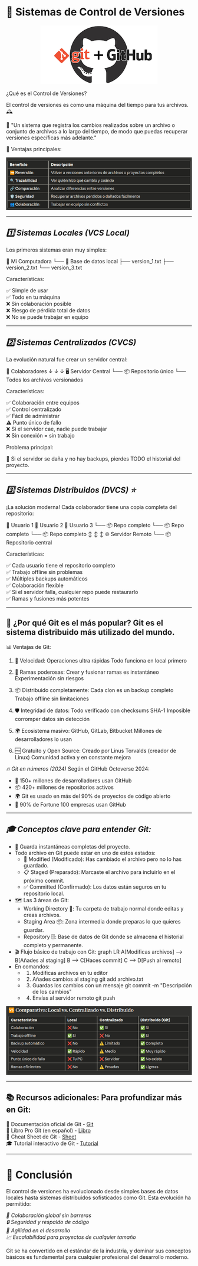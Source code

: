 # 🔄 Sistemas de Control de Versiones

<p align="center">
  <img src="/img/sistema.png" alt="![sistema](/img/sistema.png)" />
</p>

¿Qué es el Control de Versiones?

El control de versiones es como una máquina del tiempo para tus archivos. 🕰️

💬 "Un sistema que registra los cambios realizados sobre un archivo o conjunto de archivos a lo largo del tiempo, de modo que puedas recuperar versiones específicas más adelante."

🌟 Ventajas principales:

<p align="center">
  <img src="/img/ventajas.png" alt="![ventajas](/img/ventajas.png)" />
</p>

---

## *1️⃣ Sistemas Locales (VCS Local)*
Los primeros sistemas eran muy simples:

📁 Mi Computadora
  └── 💾 Base de datos local
       ├── version_1.txt
       ├── version_2.txt
       └── version_3.txt

Características:

✅ Simple de usar  
✅ Todo en tu máquina  
❌ Sin colaboración posible  
❌ Riesgo de pérdida total de datos  
❌ No se puede trabajar en equipo  

---

## *2️⃣ Sistemas Centralizados (CVCS)*
La evolución natural fue crear un servidor central:

   👥 Colaboradores
         ↓  ↓  ↓
    🖥️ Servidor Central
    └── 📦 Repositorio único
         └── Todos los archivos versionados

Características:

✅ Colaboración entre equipos  
✅ Control centralizado  
✅ Fácil de administrar  
⚠️ Punto único de fallo  
❌ Si el servidor cae, nadie puede trabajar  
❌ Sin conexión = sin trabajo  

Problema principal:

🚨 Si el servidor se daña y no hay backups, pierdes TODO el historial del proyecto.

---

## *3️⃣ Sistemas Distribuidos (DVCS) ⭐*
¡La solución moderna! Cada colaborador tiene una copia completa del repositorio:

 👤 Usuario 1          👤 Usuario 2          👤 Usuario 3
    └── 📦 Repo completo  └── 📦 Repo completo  └── 📦 Repo completo
           ↕️                    ↕️                    ↕️
                    🌐 Servidor Remoto
                    └── 📦 Repositorio central

Características:

✅ Cada usuario tiene el repositorio completo  
✅ Trabajo offline sin problemas  
✅ Múltiples backups automáticos  
✅ Colaboración flexible  
✅ Si el servidor falla, cualquier repo puede restaurarlo  
✅ Ramas y fusiones más potentes  

---

## 🎯 ¿Por qué Git es el más popular? Git es el sistema distribuido más utilizado del mundo. 

📊 Ventajas de Git:

1. 🚀 Velocidad:
Operaciones ultra rápidas
Todo funciona en local primero

2. 🌳 Ramas poderosas:
Crear y fusionar ramas es instantáneo
Experimentación sin riesgos

3. 📦 Distribuido completamente:
Cada clon es un backup completo
Trabajo offline sin limitaciones

4. 🛡️ Integridad de datos:
Todo verificado con checksums SHA-1
Imposible corromper datos sin detección

5. 🌍 Ecosistema masivo:
GitHub, GitLab, Bitbucket
Millones de desarrolladores lo usan

6. 🆓 Gratuito y Open Source:
Creado por Linus Torvalds (creador de Linux)
Comunidad activa y en constante mejora


*🔥 Git en números (2024)*
Según el GitHub Octoverse 2024:

* 👥 150+ millones de desarrolladores usan GitHub
* 📦 420+ millones de repositorios activos
* 🌍 Git es usado en más del 90% de proyectos de código abierto
* 🏢 90% de Fortune 100 empresas usan GitHub

---

## *🎓 Conceptos clave para entender Git:*
* 📸 Guarda instantáneas completas del proyecto.
* Todo archivo en Git puede estar en uno de estos estados:
    - 📝 Modified (Modificado): Has cambiado el archivo pero no lo has guardado.
    - 📋 Staged (Preparado): Marcaste el archivo para incluirlo en el próximo commit.
    - ✅ Committed (Confirmado): Los datos están seguros en tu repositorio local.
* 🗺️ Las 3 áreas de Git:
    - Working Directory 🏢: Tu carpeta de trabajo normal donde editas y creas archivos.
    - Staging Area 📦: Zona intermedia donde preparas lo que quieres guardar.
    - Repository 🗄️: Base de datos de Git donde se almacena el historial completo y permanente.
* 🎬 Flujo básico de trabajo con Git:
      graph LR
        A[Modificas archivos] --> B[Añades al staging]
        B --> C[Haces commit]
        C --> D[Push al remoto]
* En comandos:
    - 1. Modificas archivos en tu editor
    - 2. Añades cambios al staging
        git add archivo.txt
    - 3. Guardas los cambios con un mensaje
        git commit -m "Descripción de los cambios"
    - 4. Envías al servidor remoto
        git push

<p align="center">
  <img src="/img/comparativa.png" alt="![comparativa](/img/comparativa.png)" />
</p>

---

## 📚 Recursos adicionales: Para profundizar más en Git:

📖 Documentación oficial de Git - [Git](https://git-scm.com/docs)  
📘 Libro Pro Git (en español) - [Libro](https://git-scm.com/book/es/v2)  
📄 Cheat Sheet de Git - [Sheet](https://training.github.com/downloads/es_ES/github-git-cheat-sheet/)  
🎓 Tutorial interactivo de Git - [Tutorial](https://learngitbranching.js.org/?locale=es_ES)  

---

# 🎯 Conclusión
El control de versiones ha evolucionado desde simples bases de datos locales hasta sistemas distribuidos sofisticados como Git. Esta evolución ha permitido:

*🤝 Colaboración global sin barreras*  
*🔒 Seguridad y respaldo de código*  
*🚀 Agilidad en el desarrollo*  
*📈 Escalabilidad para proyectos de cualquier tamaño*  

Git se ha convertido en el estándar de la industria, y dominar sus conceptos básicos es fundamental para cualquier profesional del desarrollo moderno.

